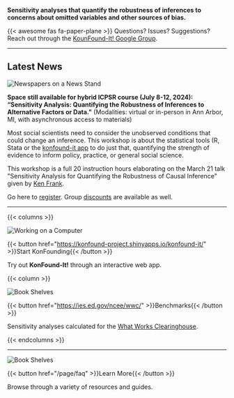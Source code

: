 **Sensitivity analyses that quantify the robustness of inferences to concerns about omitted variables and other sources of bias.**

{{< awesome fas fa-paper-plane >}} Questions? Issues? Suggestions? Reach out through the [KounFound-It! Google Group](https://groups.google.com/g/konfound-it).

---

## Latest News

![Newspapers on a News Stand](img/news.png)

**Space still available for hybrid ICPSR course (July 8-12, 2024): “Sensitivity Analysis: Quantifying the Robustness of Inferences to Alternative Factors or Data."** (Modalities: virtual or in-person in Ann Arbor, MI, with asynchronous access to materials)

Most social scientists need to consider the unobserved conditions that could change an inference. This workshop is about the statistical tools (R,  Stata or the [konfound-it app](https://konfound-project.shinyapps.io/konfound-it/) to do just that, quantifying the strength of evidence to inform policy, practice, or general social science.

This workshop is a full 20 instruction hours elaborating on the March 21 talk "Sensitivity Analysis for Quantifying the Robustness of Causal Inference" given by [Ken Frank](https://education.msu.edu/people/frank-kenneth/).

Go here to [register](https://web.cvent.com/event/6a962cf4-05e7-45fb-8f6f-eafe8c67ce53/websitePage:17e8f24b-550c-4a09-a091-06ccd6f667d5). Group [discounts](https://www.icpsr.umich.edu/web/pages/sumprog/registration.html#:~:text=Discount%20for%20Returning%20ICPSR%20Summer,this%20year&) are available as well.

---

{{< columns >}}

![Working on a Computer](img/computer.png)

{{< button href="https://konfound-project.shinyapps.io/konfound-it/" >}}Start KonFounding{{< /button >}}

Try out **KonFound-It!** through an interactive web app.

{{< column >}}

![Book Shelves](img/bench.png)

{{< button href="https://ies.ed.gov/ncee/wwc/" >}}Benchmarks{{< /button >}}

Sensitivity analyses calculated for the [What Works Clearinghouse](https://konfound-project.shinyapps.io/wwc-sensitivity-benchmark/).

{{< endcolumns >}}

---

![Book Shelves](img/books.png)

{{< button href="/page/faq" >}}Learn More{{< /button >}}

Browse through a variety of resources and guides.
